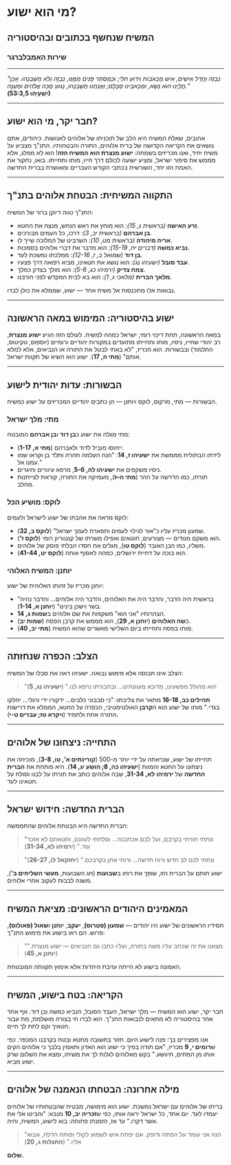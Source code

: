 # מי הוא ישוע?

## המשיח שנחשף בכתובים ובהיסטוריה

### שירות האמבלברגר

---

_"נִבְזֶה וַחֲדַל אִישִׁים, אִישׁ מַכְאֹבוֹת וִידוּעַ חֹלִי; וּכְמַסְתֵּר פָּנִים מִמֶּנּוּ, נִבְזֶה וְלֹא חֲשַׁבְנֻהוּ. אָכֵן חֳלָיֵנוּ הוּא נָשָׂא, וּמַכְאֹבֵינוּ סְבָלָם; וַאֲנַחְנוּ חֲשַׁבְנֻהוּ, נָגוּעַ מֻכֵּה אֱלֹהִים וּמְעֻנֶּה."_  
**(יְשַׁעְיָהוּ 53:3,5)**

---

## חבר יקר, מי הוא ישוע?

אהובים, שאלת המשיח היא הלב של תוכניתו של אלוהים לאנושות. כיהודים, אתם נושאים את הקריאה הקדושה של ברית אלוהים, התורה והבטחותיו. התנ"ך מצביע על משיח יחיד, ואנו מכריזים בשמחה: **ישוע מנצרת הוא המשיח הזה**! הוא לא מפלג, אלא מממש את סיפור ישראל, ומציע ישועה לכולם דרך חייו, מותו ותחייתו. בואו, נחקור את האמת הזו יחד, השורשית בכתבי הקודש העבריים ומאושרת בברית החדשה.

---

## התקווה המשיחית: הבטחת אלוהים בתנ"ך

התנ"ך טווה דיוקן ברור של המשיח:

- **זרע האישה** _(בראשית ג, 15)_: הוא מוחץ את ראש הנחש, מנצח את החטא.
- **בן אברהם** _(בראשית יב, 3)_: דרכו, כל העמים מבורכים.
- **אריה מיהודה** _(בראשית מט, 10)_: השרביט של המלוכה שייך לו.
- **נביא כמשה** _(דברים יח, 15-19)_: הוא מדבר את דברי אלוהים בסמכות.
- **בן דוד** _(שמואל ב, ז, 12-16)_: ממלכתו נמשכת לעד.
- **עבד סובל** _(ישעיהו נג)_: הוא נושא את חטאינו, מביא רפואה דרך פצעיו.
- **צמח צדיק** _(ירמיהו כג, 5-6)_: הוא מולך בצדק כמלך.
- **מלאך הברית** _(מלאכי ג, 1)_: הוא בא לבית המקדש לפני חורבנו.

נבואות אלו מתכנסות אל משיח אחד — ישוע, שממלא את כולן לבדו.

---

## ישוע בהיסטוריה: המימוש במאה הראשונה

במאה הראשונה, תחת דיכוי רומי, ישראל כמהה למשיח. לעולם הזה הגיע **ישוע מנצרת**, רב יהודי שחייו, ניסיו, מותו ותחייתו מתועדים במקורות יהודיים ורומיים (יוספוס, טקיטוס, התלמוד) ובבשורות. הוא הכריז, "לא באתי לבטל את התורה או הנביאים, אלא למלא אותם" (**מתי ה, 17**). ישוע הוא השיא של תקוות ישראל.

---

## הבשורות: עדות יהודית לישוע

הבשורות — מתי, מרקוס, לוקס ויוחנן — הן כתבים יהודיים המכריזים על ישוע כמשיח.

### מתי: מלך ישראל

מתי מגלה את ישוע כ**בן דוד** ו**בן אברהם** המובטח:

- ייחוסו מוביל לדוד ולאברהם (**מתי א, 1-17**).
- לידתו הבתולית מממשת את **ישעיהו ז, 14**: "הנה העלמה תהרה ותלד בן וקראו שמו עמנו אל."
- ניסיו משקפים את **ישעיהו לה, 5-6**, מרפא עיוורים וחיגרים.
- תורתו, כמו הדרשה על ההר (**מתי ה–ז**), מעמיקה את התורה, קוראת לצייתנות מהלב.

### לוקס: מושיע הכל

לוקס מראה את אהבתו של ישוע לישראל ולעמים:

- שמעון מכריז עליו כ"אור לגילוי לעמים ותפארת לעמך ישראל" (**לוקס ב, 32**).
- הוא משקם מנודים — מצורעים, חוטאים ואפילו משרתו של קנטוריון רומי (**לוקס ז’**).
- משליו, כמו הבן האובד (**לוקס טו**), מגלים את חסדו הבלתי פוסק של אלוהים.
- הוא בוכה על דחיית ירושלים, כמהה לאסוף אותה (**לוקס יט, 41-44**).

### יוחנן: המשיח האלוהי

יוחנן מכריז על זהותו האלוהית של ישוע:

- "בראשית היה הדבר, והדבר היה את האלוהים, והדבר היה אלוהים... והדבר נהיה בשר וישכן בינינו" (**יוחנן א, 1-14**).
- הצהרותיו "אני הוא" משקפות את שם אלוהים ב**שמות ג, 14**.
- כ**שה האלוהים** (**יוחנן א, 29**), הוא מממש את קרבן הפסח (**שמות יב**).
- מותו בפסח ותחייתו ביום השלישי מאשרים שהוא המשיח (**מתי יב, 40**).

---

## הצלב: הכפרה שנחזתה

הצלב אינו תבוסה אלא מימוש נבואה. ישעיהו ראה את סבלו של המשיח:

> "הוא מחולל מפשעינו, מדוכא מעוונתינו... ובחבורתו נרפא לנו." (**ישעיהו נג, 5**)

**תהילים כב, 16-18** מתאר את צליבתו: "כי סבבוני כלבים... ידקורו ידי ורגלי... יחלקו בגדי." מותו של ישוע הוא ה**קרבן** האולטימטיבי, הכפרה על החטא, הממלא את דרישות התורה אחת ולתמיד (**ויקרא טז; עברים ט-י**).

---

## התחייה: ניצחונו של אלוהים

תחייתו של ישוע, שנראתה על ידי יותר מ-500 (**קורינתים א’, טו, 3-8**), מוכיחה את ניצחונו על החטא והמוות (**ישעיהו כה, 8; הושע יג, 14**). היא פותחת את **הברית החדשה** של **ירמיהו לא, 31-34**, שבה אלוהים כותב את תורתו על לבנו וסולח על חטאינו לעד.

---

## הברית החדשה: חידוש ישראל

הברית החדשה היא הבטחת אלוהים שהתממשה:

> "ונתתי תורתי בקרבם, ועל לבם אכתבנה... וסלחתי לעוונם, וחטאתם לא אזכר עוד." (**ירמיהו לא, 31-34**)

> "ונתתי לכם לב חדש ורוח חדשה... ורוחי אתן בקרבכם." (**יחזקאל לו, 26-27**)

ישוע חותם על הברית הזו, שופך את רוחו ב**שבועות** (חג השבועות, **מעשי השליחים ב’**), משנה לבבות לעקוב אחרי אלוהים.

---

## המאמינים היהודים הראשונים: מציאת המשיח

חסידיו הראשונים של ישוע היו יהודים — **שמעון (פטרוס)**, **יעקב**, **יוחנן** ו**שאול (פאולוס)**, פרוש. הם ראו בישוע את מימוש התנ"ך:

> "מצאנו את זה שכתב עליו משה בתורה, ועליו כתבו גם הנביאים — ישוע מנצרת." (**יוחנן א, 45**)

האמונה בישוע לא הייתה עזיבת היהדות אלא אימוץ תקוותה המובטחת.

---

## הקריאה: בטח בישוע, המשיח

חבר יקר, ישוע הוא המשיח — מלך ישראל, העבד הסובל, הנביא כמשה ובן דוד. אף אחד אחר בהיסטוריה לא מתאים לנבואות התנ"ך. הוא לבדו חי בצורה מושלמת, מת עבור חטאיך וקם לתת לך חיים.

אנו מפצירים בך: פנה לישוע היום. חזור בתשובה מחטא ובטח בקרבנו המכפר. כפי ש**רומים י, 9** מכריז, "אם תודה בפיך כי ישוע הוא האדון ותאמין בלבך כי אלוהים הקים אותו מן המתים, תיוושע." בקש מאלוהים לגלות לך את משיחו, ומצא את השלום שרק ישוע מביא.

---

## מילה אחרונה: הבטחתו הנאמנה של אלוהים

בריתו של אלוהים עם ישראל נמשכת. ישוע הוא מימושה, מבטיח שהבטחותיו של אלוהים יעמדו לעד. יום אחד, כל ישראל יראה אותו, כפי ש**זכריה יב, 10** מנבא: "והביטו אלי את אשר דקרו." עד אז, הזמנתו פתוחה: בוא לישוע, המשיח, וחיה.

> "הנה אני עומד על הפתח ודופק. אם יפתח איש לשמוע לקולי ופותח הדלת, אבוא אליו." (**התגלות ג, 20**)

**שלום.**
